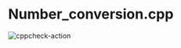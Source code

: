 # Number_conversion.cpp
![cppcheck-action](https://github.com/stepin105190/Number_conversion.cpp/workflows/cppcheck-action/badge.svg)
